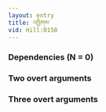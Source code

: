 ```yaml
---
layout: entry
title: འཁྱིགས་
vid: Hill:0158
---
```

### Dependencies (N = 0)


### Two overt arguments


### Three overt arguments
